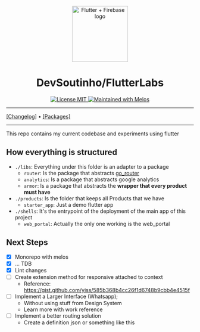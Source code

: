 <p align="center">
  <a href="https://github.com/devsoutinho">
    <img width="150px" src="https://github.com/devsoutinho.png" alt="Flutter + Firebase logo"><br/>
  </a>
  <h1 align="center">DevSoutinho/FlutterLabs</h1>
</p>

<p align="center">
  <a href="./LICENSE">
    <img src="https://img.shields.io/badge/licence-MIT-blue.svg" alt="License MIT" />
  </a>
  <a href="https://github.com/invertase/melos">
    <img src="https://img.shields.io/badge/maintained%20with-melos-f700ff.svg" alt="Maintained with Melos" />
  </a>
</p>

---

[[Changelog]](./CHANGELOG.md) • [[Packages]](#)

---

This repo contains my current codebase and experiments using flutter

## How everything is structured

- `./libs`: Everything under this folder is an adapter to a package
  - `router`: Is the package that abstracts [go_router](https://pub.dev/packages/go_router)
  - `analytics`: Is a package that abstracts google analytics
  - `armor`: Is a package that abstracts the **wrapper that every product must have**
- `./products`: Is the folder that keeps all Products that we have
  - `starter_app`: Just a demo flutter app
- `./shells`: It's the entrypoint of the deployment of the main app of this project
  - `web_portal`: Actually the only one working is the web_portal

## Next Steps
- [X] Monorepo with melos
- [X] ... TDB
- [X] Lint changes
- [ ] Create extension method for responsive attached to context
  - Reference: https://gist.github.com/yiss/585b368b4cc26f1d6748b9cbb4e4515f
- [ ] Implement a Larger Interface (Whatsapp);
  - Without using stuff from Design System
  - Learn more with work reference
- [ ] Implement a better routing solution 
  - Create a definition json or something like this

